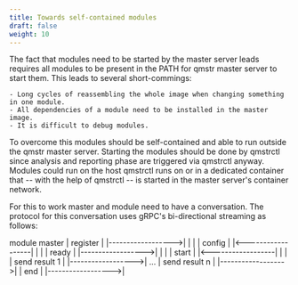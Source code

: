 ```yaml
---
title: Towards self-contained modules
draft: false
weight: 10
---
```


The fact that modules need to be started by the master server leads requires all modules to be present in the PATH for qmstr master server to start them. This leads to several short-commings:

    - Long cycles of reassembling the whole image when changing something in one module.
    - All dependencies of a module need to be installed in the master image. 
    - It is difficult to debug modules.

To overcome this modules should be self-contained and able to run outside the qmstr master server. Starting the modules should be done by qmstrctl since analysis and reporting phase are triggered via qmstrctl anyway. Modules could run on the host qmstrctl runs on or in a dedicated container that -- with the help of qmstrctl -- is started in the master server's container network.

For this to work master and module need to have a conversation. The protocol for this conversation uses gRPC's bi-directional streaming as follows:

module              master
|     register      |
|------------------>|
|                   |
|     config        |
|<------------------|
|                   |
|     ready         |
|------------------>|
|                   |
|     start         |
|<------------------|
|                   |
|     send result 1 |
|------------------>|
...
|     send result n |
|------------------>|
|     end           |
|------------------>|

